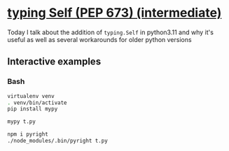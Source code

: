 # [typing Self (PEP 673) (intermediate)](https://youtu.be/ThATVufmTz8)

Today I talk about the addition of `typing.Self` in python3.11 and why it's useful as well as several workarounds for older python versions

## Interactive examples

### Bash

```bash
virtualenv venv
. venv/bin/activate
pip install mypy

mypy t.py

npm i pyright
./node_modules/.bin/pyright t.py
```
